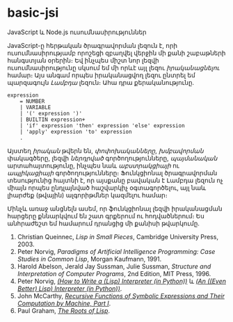# basic-jsi
JavaScript և Node.js ուսումնասիրություններ

JavaScript-ը հերթական ծրագրավորման լեզուն է, որի ուսումնասիրությամբ որոշեցի
զբաղվել վերջին մի քանի շաբաթների հանգստյան օրերին։ Եվ ինչպես միշտ նոր լեզվի
ուսումնասիրությունը սկսում եմ մի որևէ այլ լեզու _իրականացնելու_ համար։ Այս
անգամ որպես իրականացվող լեզու ընտրել եմ պարզագույն _Լամբդա_ լեզուն։ Ահա դրա
քերականությունը.

```
expression
    = NUMBER
    | VARIABLE
    | '(' expression ')'
    | BUILTIN expression+
    | 'if' expression 'then' expression 'else' expression
    | 'apply' expression 'to' expression
    .
```

Այստեղ _իրական_ թվերն են, _փոփոխականները_, _խմբավորման_ փակագծերը, լեզվի
_ներդրված_ գործողությունները, _պայմանական_ արտահայտությունը, ինչպես նաև
_աբստրակցիայի_ ու _ապլիկացիայի_ գործողությունները։ Ֆունկցիոնալ ծրագրավորման
տեսությունից հայտնի է, որ այսքանը բավական է Լամբդա լեզուն ոչ միայն որպես
ընդլայնված հաշվարկիչ օգտագործելու, այլ նաև լիարժեք (թվային) ալգորիթմներ
կազմելու համար։

Մինչև առաջ անցնելն ասեմ, որ ֆունկցիոնալ լեզվի իրականացման հարցերը քննարկվում
են շատ գրքերում ու հոդվածներում։ Ես անհրաժեշտ եմ համարում դրանցից մի քանիսի
թվարկումը.

1. Christian Queinnec, _Lisp in Small Pieces_, Cambridge University Press, 2003.
2. Peter Norvig, _Paradigms of Artificial Intelligence Programming: Case Studies in Common Lisp_,  Morgan Kaufmann, 1991.
3. Harold Abelson, Jerald Jay Sussman, Julie Sussman, _Structure and Interpretation of Computer Programs_, 2nd Edition, MIT Press, 1996.
4. Peter Norvig, _[(How to Write a (Lisp) Interpreter (in Python))](http://norvig.com/lispy.html)_ և _[(An ((Even Better) Lisp) Interpreter (in Python))](http://norvig.com/lispy2.html)_.
5. John McCarthy, _[Recursive Functions of Symbolic Expressions and Their Computation by Machine, Part I](http://www-formal.stanford.edu/jmc/recursive/recursive.html)_.
6. Paul Graham, _[The Roots of Lisp](http://www.paulgraham.com/rootsoflisp.html)_.
